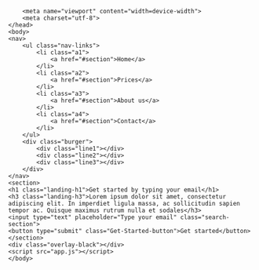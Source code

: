 <html>
    <head>
        <title>simple page</title>

        <meta name="viewport" content="width=device-width">
        <meta charset="utf-8">
    </head>
    <body>
    <nav>
        <ul class="nav-links">
            <li class="a1">
                <a href="#section">Home</a>
            </li>
            <li class="a2">
                <a href="#section">Prices</a>
            </li>
            <li class="a3">
                <a href="#section">About us</a>
            </li>
            <li class="a4">
                <a href="#section">Contact</a>
            </li>
        </ul>
        <div class="burger">
            <div class="line1"></div>
            <div class="line2"></div>
            <div class="line3"></div>
        </div>
    </nav>
    <section>
    <h1 class="landing-h1">Get started by typing your email</h1>
    <h3 class="landing-h3">Lorem ipsum dolor sit amet, consectetur adipiscing elit. In imperdiet ligula massa, ac sollicitudin sapien tempor ac. Quisque maximus rutrum nulla et sodales</h3>
    <input type="text" placeholder="Type your email" class="search-section">
    <button type="submit" class="Get-Started-button">Get started</button>
    </section>
    <div class="overlay-black"></div>
    <script src="app.js"></script>
    </body> 
</html>
<style>
    /* Global */
    body{
        width: auto;
        background-image: url(background.jpg);
        margin: auto;
        background-size: cover;
        background-repeat: no-repeat;
        background-position: center;
    }
    /* Navigation Bar */
    nav{
        height: 60px;
        
    }
    .nav-links{
        display: inline;
        float: right;       
    }
    nav ul li a{
        color: white;
        text-decoration: none;
        font-family: Arial, Helvetica, sans-serif;
        text-transform: uppercase;
        padding: 0 20px 0 20px;
        position: relative;
        top: 24px;
        z-index: 3;
        font-size: 20px;
    }
    nav ul li a:hover{
        border: 3px solid #58FAF4;
        border-right: none;
        border-left: none;
        transition: .3s;
    }
    nav ul{
        margin: 0;
        padding: 0;
    }
    nav li{
        display: inline;
        padding: 0 30px 0 30px;
    }
    /* responsive navigation bar button */
    .burger{
        display: none;
        cursor: pointer;
    }
    .burger div{
        border: black solid 1px;
        width: 32px;
        height: 6px;
        margin: 5px;
        background-color: white;
        z-index: 1;
        position: relative;
    }
    @media screen and (max-width: 768px){
        /* GLOBAL */
        body{
            overflow-x: hidden;
        }
        /* navigation bar */
        .a1{
            position: relative;
            top: 0px;
            z-index: 4;
        }
        .a2{
            position: relative;
            top: 100px;
            z-index: 4;
        }
        .a3{
            position: relative;
            top: 200px;
            padding: 20px 0 20px 0;
            z-index: 4;
        }
        .a4{
            position: relative;
            top: 300px;
            z-index: 4;
        }
        .nav-links{
            position: absolute;
            right: 0px;
            height: 92vh;
            top: 8vh;
            background-color: black;
            display: flex;
            flex-direction: column;
            width: 50%;
            transition: transform .5s ease-in;
            transform: translate(100%);
            z-index: 2;
            align-items: center;
        }
        .nav-links a:hover{
            border: none;
        }
        nav ul li a{
            opacity: 100%;
        }
        /* responsive button navigation bar */
        .burger{
            position: relative;
            left: -15px;
            top: 5px;
            float: right;
            display: block;
            cursor: pointer;
        }
    }
    .nav-active{
        transform: translate(0%);
    }
    /* Section */
    section{
        height: 700px;
        position: relative;
        top: -20px;
        text-align: center;
    }
    /* search bar */
    .search-section{
        width: 450px;
        height: 40px;
        border-radius: 5px;
        outline: none;
        border: solid 2px black;
        position: relative;
        top: 150px;
        left: 90px;
        z-index: 1;
        font-size: 20px;
        text-align: center;
    }
    @media(max-width: 768px){
        .search-section{
            left: 110px;
        }
    }
    @media(max-width: 730px){
         .search-section{
             position: relative;
             left: -10px;
         }
    }
    @media(max-width: 550px){
         .search-section{
            width: 350px;
         }
    }
    @media(max-width: 380px){
         .search-section{
            left: 0px;
         }
    }
    @media(max-width: 360px){
        .search-section{
            width: 300px;
        }
    }
    @media(max-width: 300px){
        .search-section{
            width: 270px;
        }
    }
    /* button (Get Started) */
    .Get-Started-button{
        width: 240px;
        background-color: lightseagreen;
        height: 40px;
        border: 2px solid black;
        border-radius: 3px;
        position: relative;
        top: 200px;
        left: -270px;
        cursor: pointer;
        font-size: 18px;
        font-family: Georgia, 'Times New Roman', Times, serif;
        z-index: 1;
        outline: none;
    }
    .Get-Started-button:hover{
            background-color: #084B8A;
            transition: .4s;
            z-index: 1;
}
    @media(max-width: 768px){
        .Get-Started-button{
            left: -230px;
        }
    }
   @media(max-width: 730px){
       .Get-Started-button{
           position: relative;
           left: -10px;
           top: 155px;
       }
   }
   /* Get started by typing your email */
    .landing-h1{
        color: white;
        font-family: Georgia, 'Times New Roman', Times, serif;
        position: relative;
        top: 160px;
        left: -32px;
        z-index: 1;
    }
    @media(max-width: 768px){
        .landing-h1{
            left: 7px;
        }
    }
    @media(max-width: 700px){
        .landing-h1{
            left: 0px;
        }
    }
    /* Lorem ipsum dolor sit amet, consectetur adipiscing elit. In imperdiet ligula massa, ac sollicitudin sapien tempor ac. Quisque maximus rutrum nulla et sodales */
    .landing-h3{
        color: white;
        position: relative;
        top: 150px;
        z-index: 1;
        font-family: Georgia, 'Times New Roman', Times, serif;
    }
    /* black overlay */
    .overlay-black{
        background-color: black;
        height: 789px;
        width: 100%;
        opacity: .6;
        position: absolute;
        top: 0px;
        left: 0px;
        z-index: -1;
    }
    @keyframes navLinkFade{
        from{
            opacity: 0;
            transform: translate(50px);
        }
        to{
            opacity: 1;
            transform: translate(0px);
        }
    }
</style>
